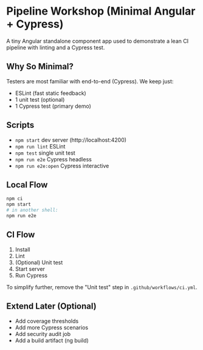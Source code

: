 # Pipeline Workshop (Minimal Angular + Cypress)

A tiny Angular standalone component app used to demonstrate a lean CI pipeline with linting and a Cypress test.

## Why So Minimal?
Testers are most familiar with end-to-end (Cypress). We keep just:
- ESLint (fast static feedback)
- 1 unit test (optional)
- 1 Cypress test (primary demo)

## Scripts
- `npm start` dev server (http://localhost:4200)
- `npm run lint` ESLint
- `npm test` single unit test
- `npm run e2e` Cypress headless
- `npm run e2e:open` Cypress interactive

## Local Flow
```bash
npm ci
npm start
# in another shell:
npm run e2e
```

## CI Flow
1. Install
2. Lint
3. (Optional) Unit test
4. Start server
5. Run Cypress

To simplify further, remove the "Unit test" step in `.github/workflows/ci.yml`.

## Extend Later (Optional)
- Add coverage thresholds
- Add more Cypress scenarios
- Add security audit job
- Add a build artifact (ng build)

